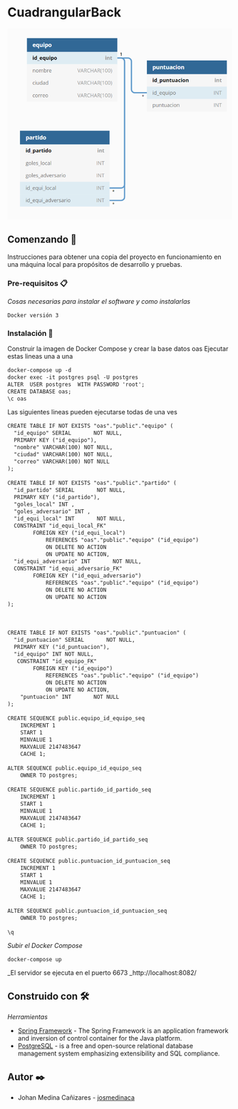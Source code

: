# CuadrangularBack
![alt text](https://github.com/josmedinaca/CuadrangularBack/blob/master/Captura.PNG)

## Comenzando 🚀

Instrucciones para obtener una copia del proyecto en funcionamiento en una máquina local para propósitos de desarrollo y pruebas.


### Pre-requisitos 📋

_Cosas necesarias para instalar el software y como instalarlas_

```
Docker versión 3
```

### Instalación 🔧

Construir la imagen de Docker Compose y crear la base datos oas
Ejecutar estas lineas una a una

```
docker-compose up -d
docker exec -it postgres psql -U postgres
ALTER  USER postgres  WITH PASSWORD 'root';
CREATE DATABASE oas;
\c oas
```

Las siguientes lineas pueden ejecutarse todas de una ves

```
CREATE TABLE IF NOT EXISTS "oas"."public"."equipo" (
  "id_equipo" SERIAL       NOT NULL,
  PRIMARY KEY ("id_equipo"),
  "nombre" VARCHAR(100) NOT NULL,
  "ciudad" VARCHAR(100) NOT NULL,
  "correo" VARCHAR(100) NOT NULL
);

CREATE TABLE IF NOT EXISTS "oas"."public"."partido" (
  "id_partido" SERIAL       NOT NULL,
  PRIMARY KEY ("id_partido"),
  "goles_local" INT ,
  "goles_adversario" INT ,
  "id_equi_local" INT       NOT NULL,
  CONSTRAINT "id_equi_local_FK"
        FOREIGN KEY ("id_equi_local")
            REFERENCES "oas"."public"."equipo" ("id_equipo")
            ON DELETE NO ACTION
            ON UPDATE NO ACTION,
  "id_equi_adversario" INT       NOT NULL,
  CONSTRAINT "id_equi_adversario_FK"
        FOREIGN KEY ("id_equi_adversario")
            REFERENCES "oas"."public"."equipo" ("id_equipo")
            ON DELETE NO ACTION
            ON UPDATE NO ACTION
);



CREATE TABLE IF NOT EXISTS "oas"."public"."puntuacion" (
  "id_puntuacion" SERIAL       NOT NULL,
  PRIMARY KEY ("id_puntuacion"),
  "id_equipo" INT NOT NULL,
   CONSTRAINT "id_equipo_FK"
        FOREIGN KEY ("id_equipo")
            REFERENCES "oas"."public"."equipo" ("id_equipo")
            ON DELETE NO ACTION
            ON UPDATE NO ACTION,
	"puntuacion" INT       NOT NULL
);

CREATE SEQUENCE public.equipo_id_equipo_seq
    INCREMENT 1
    START 1
    MINVALUE 1
    MAXVALUE 2147483647
    CACHE 1;

ALTER SEQUENCE public.equipo_id_equipo_seq
    OWNER TO postgres;

CREATE SEQUENCE public.partido_id_partido_seq
    INCREMENT 1
    START 1
    MINVALUE 1
    MAXVALUE 2147483647
    CACHE 1;

ALTER SEQUENCE public.partido_id_partido_seq
    OWNER TO postgres;
	
CREATE SEQUENCE public.puntuacion_id_puntuacion_seq
    INCREMENT 1
    START 1
    MINVALUE 1
    MAXVALUE 2147483647
    CACHE 1;

ALTER SEQUENCE public.puntuacion_id_puntuacion_seq
    OWNER TO postgres;

\q
```

_Subir el Docker Compose_

```
docker-compose up
```

_El servidor se ejecuta en el puerto 6673
_http://localhost:8082/

## Construido con 🛠️

_Herramientas_

* [Spring Framework](https://beego.me/) - The Spring Framework is an application framework and inversion of control container for the Java platform.
* [PostgreSQL](https://www.postgresql.org/) - is a free and open-source relational database management system emphasizing extensibility and SQL compliance.

## Autor ✒️

* Johan Medina Cañizares - [josmedinaca](https://github.com/josmedinaca)